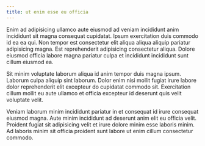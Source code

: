 ```yaml
---
title: ut enim esse eu officia
---
```


Enim ad adipisicing ullamco aute eiusmod ad veniam incididunt anim incididunt sit magna consequat cupidatat. Ipsum exercitation duis commodo id ea ea qui. Non tempor est consectetur elit aliqua aliqua aliquip pariatur adipisicing magna. Est reprehenderit adipisicing consectetur aliqua. Dolore eiusmod officia labore magna pariatur culpa et incididunt incididunt sunt cillum eiusmod ea.

Sit minim voluptate laborum aliqua id anim tempor duis magna ipsum. Laborum culpa aliquip sint laborum. Dolor enim nisi mollit fugiat irure labore dolor reprehenderit elit excepteur do cupidatat commodo sit. Exercitation cillum mollit eu aute ullamco et officia excepteur id deserunt quis velit voluptate velit.

Veniam laborum minim incididunt pariatur in et consequat id irure consequat eiusmod magna. Aute minim incididunt ad deserunt anim elit eu officia velit. Proident fugiat sit adipisicing velit et irure dolore minim esse laboris minim. Ad laboris minim sit officia proident sunt labore ut enim cillum consectetur commodo.